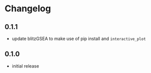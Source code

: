 # Changelog

## 0.1.1
- update blitzGSEA to make use of pip install and ``interactive_plot``

## 0.1.0
- initial release
